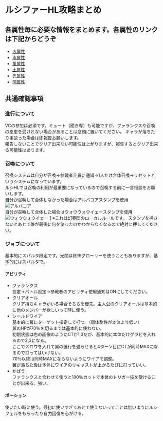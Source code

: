 # ルシファーHL攻略まとめ
## 各属性毎に必要な情報をまとめます。各属性のリンクは下記からどうぞ
* [火属性](/fire.md)
* [水属性](/water.md)
* [風属性](/wind.md)
* [土属性](/earth.md)
* [光属性](/lite.md)
* [闇属性](/dark.md)

## 共通確認事項
### 進行について
VCの参加は必須です。ミュート（聞き専）も可能ですが、ファランクスや召喚の恩恵を受けれない場合があることは念頭に置いてください。
キャラが落ちたり事故った場合は即報告お願いします。  
報告しないことでクリア出来ない可能性は上がりますが、報告するとクリア出来る可能性はあります。

### 召喚について
召喚システムは自分が召喚→参戦者全員に通知→1人だけ合体召喚→リセットというシステムになっています。  
ルシHLでは召喚の利用が最重要になっているので召喚する前に一言相談をお願いします。  
自分が召喚して合体しなかった場合はアルバコアスタンプを使用  
![アルバコア](https://lh3.googleusercontent.com/P-mYDj7jnuOwSzcHfeyrgVoY2vQVbO96BoQDbaqjNC4oOLExxo8kLyqf5zpcSeXKTP4EcJN0UkWTxIC96H9EteJ1Ye8gE5Q_BIzoN1bwRSg "アルバコア")  
自分が召喚して合体した場合はウォウウォウイェースタンプを使用  
![ウォウウォウイェー](https://lh3.googleusercontent.com/t4mjJypZlrKabbSXyz79QNYrUj-eMhpvAWs1aUJTi6eThJaozkUMxUH6zH9NJ_lw_AaleRCE0kWh9vpI5vur_FcQ-6PFTjO_G0rjRrRmitfN7w "ウォウウォウイェー")
]
※これは幻夢団のローカルルールです。
スタンプを押さないとあとで誰が最後に何を使ったのかわからなくなるので絶対に押してください。

### ジョブについて
基本的にスパルタ限定です。光闇は終末グローリーを使うこともありますが、基本的にはスパルタで。  
#### アビリティ
* ファランクス  
設定→バトル設定→参戦者のアビリティ使用通知はONにしてください。
* クリアオール  
クリア持ちキャラがいる場合そちらを優先。主人公のクリアオールは基本的に他のメンバーが欲しいって時に使う。
* シールドワイア  
基本的に翼にターゲット指定して打つ。（弱体耐性が本体より低い）  
翼のHPが70％を切るまでは基本的に使わない。  
初期状態は右の画像のようにCTが1,3だが、基本的に本体だけグラビを入れるので2,3になる。  
ここでスロウを入れて翼の進行を遅らせると4ターン目にCTが同時MAXになるので打ってはいけない。  
70％以降は同時MAXにならないようにワイアで調整。  
翼が落ちた後は本体にワイアのリキャストが上がるたびに打っていい。  
* かばう  
ファランクスと合わせて使うと100％カットで本体のトリガー技を受けることが出来る。強い。
#### ポーション
使いたい時に使う。最初に使いすぎてあとで使えないってことは無いようにルシフェルをもらったり自力回復を心がける。
